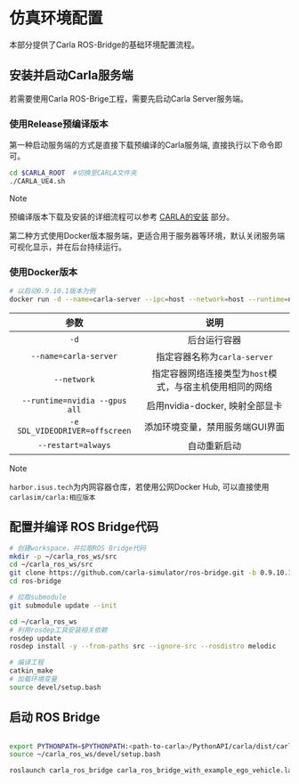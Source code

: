 # 仿真环境配置

本部分提供了Carla ROS-Bridge的基础环境配置流程。

## 安装并启动Carla服务端

若需要使用Carla ROS-Brige工程，需要先启动Carla Server服务端。

### 使用Release预编译版本

第一种启动服务端的方式是直接下载预编译的Carla服务端, 直接执行以下命令即可。

```bash
cd $CARLA_ROOT  #切换至CARLA文件夹
./CARLA_UE4.sh
```

> [!NOTE]
>
> 预编译版本下载及安装的详细流程可以参考 [CARLA的安装](/installation/carla) 部分。


第二种方式使用Docker版本服务端，更适合用于服务器等环境，默认关闭服务端可视化显示，并在后台持续运行。

### 使用Docker版本
```bash
# 以启动0.9.10.1版本为例
docker run -d --name=carla-server --ipc=host --network=host --runtime=nvidia --gpus all -e SDL_VIDEODRIVER=offscreen --restart=always harbor.isus.tech/carlasim/carla:0.9.10.1 bash CarlaUE4.sh

```
|            **参数**            |       **说明**       |
| :----------------------------: | :------------------: |
|              `-d`              | 后台运行容器 |
|            `--name=carla-server`  | 指定容器名称为`carla-server`
|          `--network`           | 指定容器网络连接类型为`host`模式，与宿主机使用相同的网络
|          `--runtime=nvidia --gpus all`          | 启用nvidia-docker, 映射全部显卡
| `-e SDL_VIDEODRIVER=offscreen` | 添加环境变量，禁用服务端GUI界面
|       `--restart=always`       |  自动重新启动

> [!NOTE]
>
> `harbor.isus.tech`为内网容器仓库，若使用公网Docker Hub, 可以直接使用 `carlasim/carla:相应版本`

## 配置并编译 ROS Bridge代码

```bash
# 创建workspace，并拉取ROS Bridge代码
mkdir -p ~/carla_ros_ws/src
cd ~/carla_ros_ws/src
git clone https://github.com/carla-simulator/ros-bridge.git -b 0.9.10.1
cd ros-bridge

# 拉取submodule
git submodule update --init

cd ~/carla_ros_ws
# 利用rosdep工具安装相关依赖
rosdep update
rosdep install -y --from-paths src --ignore-src --rosdistro melodic

# 编译工程
catkin_make
# 加载环境变量
source devel/setup.bash
```

## 启动 ROS Bridge

```bash

export PYTHONPATH=$PYTHONPATH:<path-to-carla>/PythonAPI/carla/dist/carla-<carla_version_and_arch>.egg
source ~/carla_ros_ws/devel/setup.bash

roslaunch carla_ros_bridge carla_ros_bridge_with_example_ego_vehicle.launch

```


